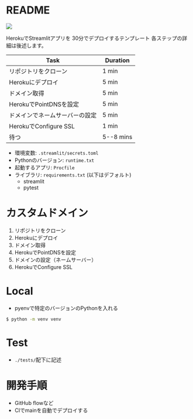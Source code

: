 # README

![](https://docs.google.com/drawings/d/1dvrN2Thqb2PAi_fQFFx0x4VEPq_vVYBM8zB1ES2SlZ4/pub?w=960&amp;h=720)

HerokuでStreamlitアプリを
30分でデプロイするテンプレート
各ステップの詳細は後述します。

| Task                         | Duration  |
|------------------------------|-----------|
| リポジトリをクローン            | 1 min     |
| Herokuにデプロイ               | 5 min     |
| ドメイン取得                   | 5 min     |
| HerokuでPointDNSを設定         | 5 min     |
| ドメインでネームサーバーの設定| 5 min     |
| HerokuでConfigure SSL         | 1 min     |
| 待つ                          | 5--8 mins |

- 環境変数: `.streamlit/secrets.toml`
- Pythonのバージョン: `runtime.txt`
- 起動するアプリ: `Procfile`
- ライブラリ: `requirements.txt` (以下はデフォルト)
    - streamlit
    - pytest

# カスタムドメイン

1. リポジトリをクローン
1. Herokuにデプロイ
1. ドメイン取得
1. HerokuでPointDNSを設定
1. ドメインの設定（ネームサーバー）
1. HerokuでConfigure SSL

# Local

- pyenvで特定のバージョンのPythonを入れる

```sh
$ python -m venv venv
```

# Test

- `./tests/`配下に記述

# 開発手順

- GitHub flowなど
- CIでmainを自動でデプロイする

